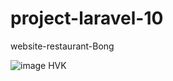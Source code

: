 # project-laravel-10
website-restaurant-Bong

![image](https://user-images.githubusercontent.com/106007578/228912813-97b4e252-48fa-4c8d-a03d-8a7a4f961171.png)
HVK